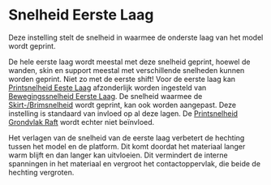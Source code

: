 Snelheid Eerste Laag
====
Deze instelling stelt de snelheid in waarmee de onderste laag van het model wordt geprint.

De hele eerste laag wordt meestal met deze snelheid geprint, hoewel de wanden, skin en support meestal met verschillende snelheden kunnen worden geprint. Niet zo met de eerste shift! Voor de eerste laag kan [Printsnelheid Eeste Laag](speed_print_layer_0.md) afzonderlijk worden ingesteld van [Bewegingssnelheid Eerste Laag](speed_travel_layer_0.md). De snelheid waarmee de [Skirt-/Brimsnelheid](skirt_brim_speed.md) wordt geprint, kan ook worden aangepast. Deze instelling is standaard van invloed op al deze lagen. De [Printsnelheid Grondvlak Raft](../platform_adhesion/raft_base_speed.md) wordt echter niet beïnvloed.

Het verlagen van de snelheid van de eerste laag verbetert de hechting tussen het model en de platform. Dit komt doordat het materiaal langer warm blijft en dan langer kan uitvloeien. Dit vermindert de interne spanningen in het materiaal en vergroot het contactoppervlak, die beide de hechting vergroten.